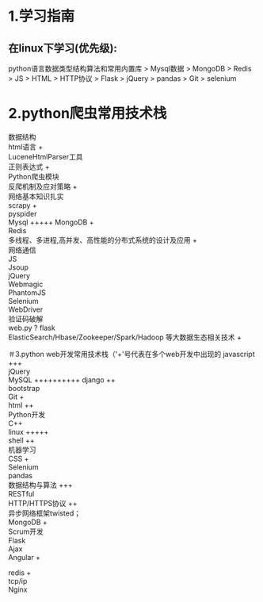 # 1.学习指南
## 在linux下学习(优先级):   
python语言数据类型结构算法和常用内置库  >  Mysql数据  > MongoDB  >  Redis > JS > HTML > HTTP协议 > Flask > jQuery > pandas > Git > selenium

# 2.python爬虫常用技术栈


数据结构   
html语言 +  
LuceneHtmlParser工具  
正则表达式 +  
Python爬虫模块  
反爬机制及应对策略 +  
网络基本知识扎实  
scrapy +  
pyspider  
Mysql +++++
MongoDB +  
Redis  
多线程、多进程,高并发、高性能的分布式系统的设计及应用 +  
网络通信  
JS  
Jsoup  
jQuery  
Webmagic  
PhantomJS  
Selenium  
WebDriver  
验证码破解  
web.py   ?
flask    
ElasticSearch/Hbase/Zookeeper/Spark/Hadoop 等大数据生态相关技术 + 


＃3.python web开发常用技术栈（'+'号代表在多个web开发中出现的
javascript +++   
jQuery    
MySQL ++++++++++
django ++                           
bootstrap                  
Git +              
html ++               
Python开发             
C++                  
linux +++++               
shell ++             
机器学习                 
CSS +         
Selenium           
pandas                
数据结构与算法 +++            
RESTful                
HTTP/HTTPS协议 ++            
异步网络框架twisted；            
MongoDB +              
Scrum开发                
Flask             
Ajax           
Angular +         
            
redis +        
tcp/ip             
Nginx            
